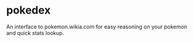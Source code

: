 pokedex
=======

An interface to pokemon.wikia.com for easy reasoning on your pokemon and quick stats lookup.
